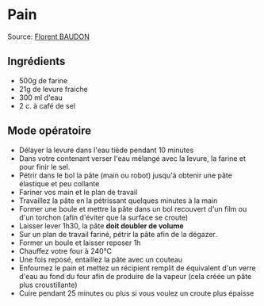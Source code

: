 # Pain

Source: [Florent BAUDON](https://github.com/FlorentBaudon)

## Ingrédients

- 500g de farine
- 21g de levure fraiche
- 300 ml d'eau
- 2 c. à café de sel

## Mode opératoire

- Délayer la levure dans l'eau tiède pendant 10 minutes
- Dans votre contenant verser l'eau mélangé avec la levure, la farine et pour finir le sel.
- Pétrir dans le bol la pâte (main ou robot) jusqu'à obtenir une pâte élastique et peu collante
- Fariner vos main et le plan de travail
- Travaillez la pâte en la pétrissant quelques minutes à la main
- Former une boule et mettre la pâte dans un bol recouvert d'un film ou d'un torchon (afin d'éviter que la surface se croute)
- Laisser lever 1h30, la pâte **doit doubler de volume**
- Sur un plan de travail fariné, pétrir la pâte afin de la dégazer.
- Former un boule et laisser reposer 1h
- Chauffez votre four à 240°C
- Une fois reposé, entaillez la pâte avec un couteau
- Enfournez le pain et mettez un récipient remplit de équivalent d'un verre d'eau au fond du four afin de produire de la vapeur (cela créée un pâte plus croustillante)
- Cuire pendant 25 minutes ou plus si vous voulez un croute plus épaisse
